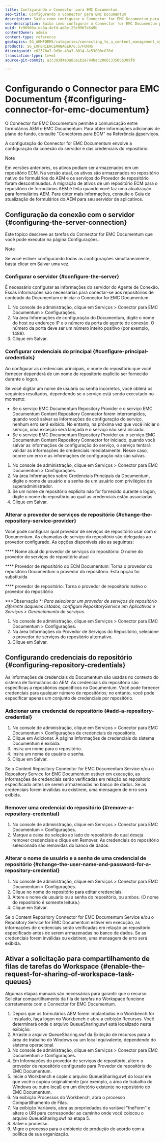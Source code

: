 ```yaml
---
title: Configurando o Connector para EMC Documentum
seo-title: Configurando o Connector para EMC Documentum
description: Saiba como configurar o Connector for EMC Documentum para permitir a comunicação entre formulários AEM e EMC Documentum.
seo-description: Saiba como configurar o Connector for EMC Documentum para permitir a comunicação entre formulários AEM e EMC Documentum.
uuid: fc96900a-ec8a-4efd-ad8e-25e9967e649b
contentOwner: admin
content-type: reference
geptopics: SG_AEMFORMS/categories/connecting_to_a_content_management_system
products: SG_EXPERIENCEMANAGER/6.5/FORMS
discoiquuid: e62370a7-9d9e-43a3-8014-8e53800c870d
translation-type: tm+mt
source-git-commit: a3c303d4e3a85e1b2e794bec2006c335056309fb

---
```



# Configurando o Connector para EMC Documentum {#configuring-connector-for-emc-documentum}

O Connector for EMC Documentum permite a comunicação entre formulários AEM e EMC Documentum. Para obter informações adicionais de plano de fundo, consulte &quot;Conectores para ECM&quot; na Referência [de](https://www.adobe.com/go/learn_aemforms_services_63)serviços.

A configuração do Connector for EMC Documentum envolve a configuração da conexão do servidor e das credenciais do repositório.

>[!NOTE]
>
>Em versões anteriores, os ativos podiam ser armazenados em um repositório ECM. Na versão atual, os ativos são armazenados no repositório nativo de formulários do AEM e os serviços do Provedor de repositório foram descontinuados. A migração de ativos de um repositório ECM para o repositório de formulários AEM é feita quando você faz uma atualização para formulários AEM. Para obter mais informações, consulte o Guia de atualização de formulários do AEM para seu servidor de aplicativos.

## Configuração da conexão com o servidor {#configuring-the-server-connection}

Este tópico descreve as tarefas do Connector for EMC Documentum que você pode executar na página Configurações.

>[!NOTE]
>
>Se você estiver configurando todas as configurações simultaneamente, basta clicar em Salvar uma vez.

### Configurar o servidor {#configure-the-server}

É necessário configurar as informações do servidor do Agente de Conexão. Essas informações são necessárias para conectar-se aos repositórios de conteúdo da Documentum e iniciar o Connector for EMC Documentum.

1. No console de administração, clique em Serviços > Conector para EMC Documentum > Configurações.
1. Na área Informações de configuração do Documentum, digite o nome do host ou endereço IP e o número da porta do agente de conexão. O número da porta deve ser um número inteiro positivo (por exemplo, 1489).
1. Clique em Salvar.

### Configurar credenciais do principal {#configure-principal-credentials}

Ao configurar as credenciais principais, o nome do repositório que você fornecer dependerá de um nome de repositório explícito ser fornecido durante o logon.

Se você digitar um nome de usuário ou senha incorretos, você obterá os seguintes resultados, dependendo se o serviço está sendo executado no momento:

* Se o serviço EMC Documentum Repository Provider e o serviço EMC Documentum Content Repository Connector forem interrompidos, quando você salvar as informações de configuração do serviço, nenhum erro será exibido. No entanto, na próxima vez que você iniciar o serviço, uma exceção será lançada e o serviço não será iniciado.
* Se o serviço EMC Documentum Repository Provider ou o serviço EMC Documentum Content Repository Connector for iniciado, quando você salvar as informações de configuração do serviço, o serviço tentará validar as informações de credenciais imediatamente. Nesse caso, ocorre um erro e as informações de configuração não são salvas.

1. No console de administração, clique em Serviços > Conector para EMC Documentum > Configurações.
1. Na área Informações sobre Credenciais Principais da Documentum, digite o nome de usuário e a senha de um usuário com privilégios de superadministrador.
1. Se um nome de repositório explícito não for fornecido durante o logon, digite o nome do repositório ao qual as credenciais estão associadas.
1. Clique em Salvar.

### Alterar o provedor de serviços de repositório {#change-the-repository-service-provider}

Você pode configurar qual provedor de serviços de repositório usar com o Documentum. As chamadas de serviço do repositório são delegadas ao provedor configurado. As opções disponíveis são as seguintes:

**** Nome atual do provedor de serviços do repositório: O nome do provedor de serviços de repositório atual

**** Provedor de repositório do ECM Documentum: Torna o provedor do repositório Documentum o provedor do repositório. Esta opção foi substituída

**** provedor de repositório: Torna o provedor de repositório nativo o provedor do repositório

***Observação **: Para selecionar um provedor de serviços de repositório diferente daqueles listados, configure RepositoryService em Aplicativos e Serviços > Gerenciamento de serviços.<!-- Fix broken link (See Managing Services) -->*

1. No console de administração, clique em Serviços > Conector para EMC Documentum > Configurações.
1. Na área Informações do Provedor de Serviços do Repositório, selecione o provedor de serviços do repositório alternativo.
1. Clique em Salvar.

## Configurando credenciais do repositório {#configuring-repository-credentials}

As informações de credenciais do Documentum são usadas no contexto do sistema de formulários do AEM. As credenciais do repositório são específicas a repositórios específicos no Documentum. Você pode fornecer credenciais para qualquer número de repositórios; no entanto, você pode especificar apenas um conjunto de credenciais por repositório.

### Adicionar uma credencial de repositório {#add-a-repository-credential}

1. No console de administração, clique em Serviços > Conector para EMC Documentum > Configurações de credenciais do repositório.
1. Clique em Adicionar. A página Informações de credenciais do sistema Documentum é exibida.
1. Insira um nome para o repositório.
1. Insira um nome de usuário e senha.
1. Clique em Salvar.

Se o Content Repository Connector for EMC Documentum Service e/ou o Repository Service for EMC Documentum estiver em execução, as informações de credenciais serão verificadas em relação ao repositório especificado antes de serem armazenadas no banco de dados. Se as credenciais forem inválidas ou existirem, uma mensagem de erro será exibida.

### Remover uma credencial do repositório {#remove-a-repository-credential}

1. No console de administração, clique em Serviços > Conector para EMC Documentum > Configurações.
1. Marque a caixa de seleção ao lado do repositório do qual deseja remover credenciais e clique em Remover. As credenciais do repositório selecionado são removidas do banco de dados.

### Alterar o nome de usuário e a senha de uma credencial de repositório {#change-the-user-name-and-password-for-a-repository-credential}

1. No console de administração, clique em Serviços > Conector para EMC Documentum > Configurações.
1. Clique no nome do repositório para editar credenciais.
1. Altere o nome de usuário ou a senha do repositório, ou ambos. (O nome do repositório é somente leitura.)
1. Clique em Salvar.

Se o Content Repository Connector for EMC Documentum Service e/ou o Repository Service for EMC Documentum estiver em execução, as informações de credenciais serão verificadas em relação ao repositório especificado antes de serem armazenadas no banco de dados. Se as credenciais forem inválidas ou existirem, uma mensagem de erro será exibida.

## Ativar a solicitação para compartilhamento de filas de tarefas do Workspace {#enable-the-request-for-sharing-of-workspace-task-queues}

Algumas etapas manuais são necessárias para garantir que o recurso Solicitar compartilhamento da fila de tarefas no Workspace funcione corretamente com o Connector for EMC Documentum.

1. Depois que os formulários AEM forem implantados e o Workbench for instalado, faça logon no Workbench e abra a exibição Recursos. Você determinará onde o arquivo QueueSharing.swf está localizado nesta exibição.
1. Arraste o arquivo QueueSharing.swf da Exibição de recursos para a área de trabalho do Windows ou um local equivalente, dependendo do sistema operacional.
1. No console de administração, clique em Serviços > Conector para EMC Documentum > Configurações.
1. Em Informações do provedor de serviços de repositório, altere o provedor de repositório configurado para Provedor de repositório do EMC Documentum.
1. Inicie o Workbench e copie o arquivo QueueSharing.swf do local em que você o copiou originalmente (por exemplo, a área de trabalho do Windows ou outro local) em um diretório existente no repositório do EMC Documentum.
1. Na exibição Processos do Workbench, abra o processo Compartilhamento de Filas.
1. Na exibição Variáveis, abra as propriedades da variável &quot;theForm&quot; e altere o URI para corresponder ao caminho onde você colocou o arquivo QueueSharing.swf na etapa 5.
1. Salve o processo.
1. Migre o processo para o ambiente de produção de acordo com a política de sua organização.

